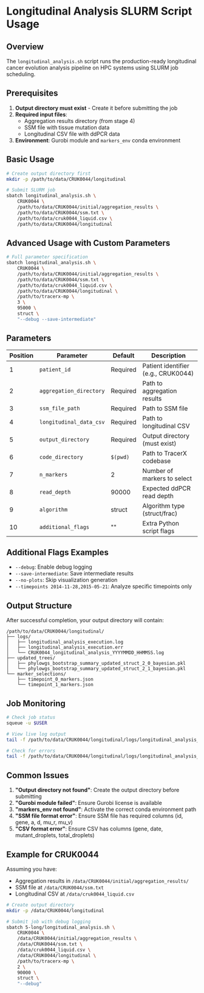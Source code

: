# Longitudinal Analysis SLURM Script Usage

## Overview

The `longitudinal_analysis.sh` script runs the production-ready longitudinal cancer evolution analysis pipeline on HPC systems using SLURM job scheduling.

## Prerequisites

1. **Output directory must exist** - Create it before submitting the job
2. **Required input files**:
   - Aggregation results directory (from stage 4)
   - SSM file with tissue mutation data
   - Longitudinal CSV file with ddPCR data
3. **Environment**: Gurobi module and `markers_env` conda environment

## Basic Usage

```bash
# Create output directory first
mkdir -p /path/to/data/CRUK0044/longitudinal

# Submit SLURM job
sbatch longitudinal_analysis.sh \
    CRUK0044 \
    /path/to/data/CRUK0044/initial/aggregation_results \
    /path/to/data/CRUK0044/ssm.txt \
    /path/to/data/cruk0044_liquid.csv \
    /path/to/data/CRUK0044/longitudinal
```

## Advanced Usage with Custom Parameters

```bash
# Full parameter specification
sbatch longitudinal_analysis.sh \
    CRUK0044 \
    /path/to/data/CRUK0044/initial/aggregation_results \
    /path/to/data/CRUK0044/ssm.txt \
    /path/to/data/cruk0044_liquid.csv \
    /path/to/data/CRUK0044/longitudinal \
    /path/to/tracerx-mp \
    3 \
    95000 \
    struct \
    "--debug --save-intermediate"
```

## Parameters

| Position | Parameter | Default | Description |
|----------|-----------|---------|-------------|
| 1 | `patient_id` | Required | Patient identifier (e.g., CRUK0044) |
| 2 | `aggregation_directory` | Required | Path to aggregation results |
| 3 | `ssm_file_path` | Required | Path to SSM file |
| 4 | `longitudinal_data_csv` | Required | Path to longitudinal CSV |
| 5 | `output_directory` | Required | Output directory (must exist) |
| 6 | `code_directory` | `$(pwd)` | Path to TracerX codebase |
| 7 | `n_markers` | 2 | Number of markers to select |
| 8 | `read_depth` | 90000 | Expected ddPCR read depth |
| 9 | `algorithm` | struct | Algorithm type (struct/frac) |
| 10 | `additional_flags` | "" | Extra Python script flags |

## Additional Flags Examples

- `--debug`: Enable debug logging
- `--save-intermediate`: Save intermediate results
- `--no-plots`: Skip visualization generation
- `--timepoints 2014-11-28,2015-05-21`: Analyze specific timepoints only

## Output Structure

After successful completion, your output directory will contain:

```
/path/to/data/CRUK0044/longitudinal/
├── logs/
│   ├── longitudinal_analysis_execution.log
│   ├── longitudinal_analysis_execution.err
│   └── CRUK0044_longitudinal_analysis_YYYYMMDD_HHMMSS.log
├── updated_trees/
│   ├── phylowgs_bootstrap_summary_updated_struct_2_0_bayesian.pkl
│   └── phylowgs_bootstrap_summary_updated_struct_2_1_bayesian.pkl
└── marker_selections/
    ├── timepoint_0_markers.json
    └── timepoint_1_markers.json
```

## Job Monitoring

```bash
# Check job status
squeue -u $USER

# View live log output
tail -f /path/to/data/CRUK0044/longitudinal/logs/longitudinal_analysis_execution.log

# Check for errors
tail -f /path/to/data/CRUK0044/longitudinal/logs/longitudinal_analysis_execution.err
```

## Common Issues

1. **"Output directory not found"**: Create the output directory before submitting
2. **"Gurobi module failed"**: Ensure Gurobi license is available
3. **"markers_env not found"**: Activate the correct conda environment path
4. **"SSM file format error"**: Ensure SSM file has required columns (id, gene, a, d, mu_r, mu_v)
5. **"CSV format error"**: Ensure CSV has columns (gene, date, mutant_droplets, total_droplets)

## Example for CRUK0044

Assuming you have:
- Aggregation results in `/data/CRUK0044/initial/aggregation_results/`
- SSM file at `/data/CRUK0044/ssm.txt`
- Longitudinal CSV at `/data/cruk0044_liquid.csv`

```bash
# Create output directory
mkdir -p /data/CRUK0044/longitudinal

# Submit job with debug logging
sbatch 5-long/longitudinal_analysis.sh \
    CRUK0044 \
    /data/CRUK0044/initial/aggregation_results \
    /data/CRUK0044/ssm.txt \
    /data/cruk0044_liquid.csv \
    /data/CRUK0044/longitudinal \
    /path/to/tracerx-mp \
    2 \
    90000 \
    struct \
    "--debug"
``` 